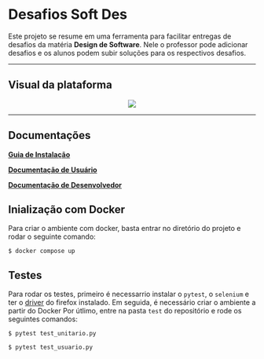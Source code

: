 # Desafios Soft Des

Este projeto se resume em uma ferramenta para facilitar entregas de desafios da matéria **Design de Software**. Nele o professor pode adicionar desafios e os alunos podem subir soluções para os respectivos desafios.


-----------------

## Visual da plataforma

<div align="center">
  <img src="https://i.imgur.com/D4JPBuY.png"><br>
</div>

-----------------

## Documentações
[**Guia de Instalação**](https://lucafs.github.io/softdes-desafios/Setup)

[**Documentação de Usuário**](https://lucafs.github.io/softdes-desafios/doc_user)

[**Documentação de Desenvolvedor**](https://lucafs.github.io/softdes-desafios/doc_dev)

## Inialização com Docker
Para criar o ambiente com docker, basta entrar no diretório do projeto e rodar o seguinte comando:
```
$ docker compose up
```


## Testes
Para rodar os testes, primeiro é necessarrio instalar o `pytest`, o `selenium` e ter o [driver](https://github.com/mozilla/geckodriver/releases) do firefox instalado.
Em seguida, é necessário criar o ambiente a partir do Docker
Por útlimo, entre na pasta `test` do repositório e rode os seguintes comandos:
```
$ pytest test_unitario.py
```
```
$ pytest test_usuario.py
```
